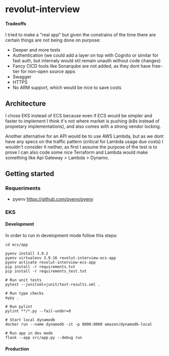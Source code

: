 # revolut-interview

#### Tradeoffs
I tried to make a "real app" but given the constrains of the time there are certain things are not being done on purpose:
- Deeper and more tests
- Authentication (we could add a layer on top with Cognito or similar for fast auth, but internaly would stil remain unauth without code changes)
- Fancy CICD tools like Sonarqube are not added, as they dont have free-tier for non-open source apps
- Swagger
- HTTPS
- No ARM support, which would be nice to save costs



## Architecture

I chose EKS instead of ECS because even if ECS would be simpler and faster to implement I think it's not where market is pushing (k8s instead of propietary implementations), and also comes with a strong vendor locking.

Another alternative for an API would be to use AWS Lambda, but as we dont have any specs on the traffic pattern (critical for Lambda usage due costs) I wouldn't consider it neither, as first I assume the purpose of the test is to prove I can also code some nice Terraform and Lambda would make something like Api Gateway > Lambda > Dynamo.  



## Getting started

### Requeriments

- pyenv https://github.com/pyenv/pyenv

### EKS

#### Development
In order to run in development mode follow this steps:

```
cd ecs/app

pyenv install 3.9.2
pyenv virtualenv 3.9.16 revolut-interview-ecs-app 
pyenv activate revolut-interview-ecs-app 
pip install -r requirements.txt
pip install -r requirements_test.txt

# Run unit tests
pytest --junitxml=junit/test-results.xml .

# Run type checks
mypy .

# Run pylint
pylint **/*.py --fail-under=8  

# Start local dynamodb
docker run --name dynamodb -it -p 8000:8000 amazon/dynamodb-local

# Run app in dev mode
flask --app src/app.py --debug run
```

#### Production


